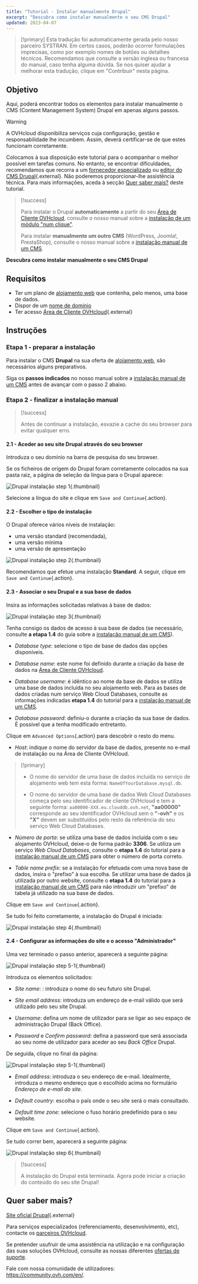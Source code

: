 ```yaml
---
title: "Tutorial - Instalar manualmente Drupal"
excerpt: "Descubra como instalar manualmente o seu CMS Drupal"
updated: 2023-04-07
---
```


> [!primary]
> Esta tradução foi automaticamente gerada pelo nosso parceiro SYSTRAN. Em certos casos, poderão ocorrer formulações imprecisas, como por exemplo nomes de botões ou detalhes técnicos. Recomendamos que consulte a versão inglesa ou francesa do manual, caso tenha alguma dúvida. Se nos quiser ajudar a melhorar esta tradução, clique em "Contribuir" nesta página.
>
  
## Objetivo

Aqui, poderá encontrar todos os elementos para instalar manualmente o CMS (Content Management System) Drupal em apenas alguns passos.

> [!warning]
>
> A OVHcloud disponibiliza serviços cuja configuração, gestão e responsabilidade lhe incumbem. Assim, deverá certificar-se de que estes funcionam corretamente.
> 
> Colocamos à sua disposição este tutorial para o acompanhar o melhor possível em tarefas comuns. No entanto, se encontrar dificuldades, recomendamos que recorra a um [fornecedor especializado](https://partner.ovhcloud.com/pt/directory/) ou [editor do CMS Drupal](https://www.drupal.org/support){.external}. Não poderemos proporcionar-lhe assistência técnica. Para mais informações, aceda à secção [Quer saber mais?](#go-further) deste tutorial.
>

> [!success]
>
> Para instalar o Drupal **automaticamente** a partir do seu [Área de Cliente OVHcloud](https://www.ovh.com/auth/?action=gotomanager&from=https://www.ovh.pt/&ovhSubsidiary=pt), consulte o nosso manual sobre a [instalação de um módulo "num clique"](/pages/web_cloud/web_hosting/cms_install_1_click_modules).
>
> Para instalar **manualmente um outro CMS** (WordPress, Joomla!, PrestaShop), consulte o nosso manual sobre a [instalação manual de um CMS](/pages/web_cloud/web_hosting/cms_manual_installation).
>

**Descubra como instalar manualmente o seu CMS Drupal**
  
## Requisitos

- Ter um plano de [alojamento web](https://www.ovhcloud.com/pt/web-hosting/) que contenha, pelo menos, uma base de dados.
- Dispor de um [nome de domínio](https://www.ovhcloud.com/pt/domains/)
- Ter acesso [Área de Cliente OVHcloud](https://www.ovh.com/auth/?action=gotomanager&from=https://www.ovh.pt/&ovhSubsidiary=pt){.external}
  
## Instruções

### Etapa 1 - preparar a instalação <a name="step1"></a>

Para instalar o CMS **Drupal** na sua oferta de [alojamento web](https://www.ovhcloud.com/pt/web-hosting/), são necessários alguns preparativos.

Siga os **passos indicados** no nosso manual sobre a [instalação manual de um CMS](/pages/web_cloud/web_hosting/cms_manual_installation) antes de avançar com o passo 2 abaixo.

### Etapa 2 - finalizar a instalação manual <a name="step2"></a>

> [!success]
>
> Antes de continuar a instalação, esvazie a cache do seu browser para evitar qualquer erro.
>

#### 2.1 - Aceder ao seu site Drupal através do seu browser

Introduza o seu domínio na barra de pesquisa do seu browser.

Se os ficheiros de origem do Drupal foram corretamente colocados na sua pasta raiz, a página de seleção da língua para o Drupal aparece:

![Drupal instalação step 1](images/Drupal-install-language-1.png){.thumbnail}

Selecione a língua do site e clique em `Save and Continue`{.action}.

#### 2.2 - Escolher o tipo de instalação

O Drupal oferece vários níveis de instalação:

- uma versão standard (recomendada), 
- uma versão mínima
- uma versão de apresentação 

![Drupal instalação step 2](images/Drupal-install-profil-2.png){.thumbnail}

Recomendamos que efetue uma instalação **Standard**. A seguir, clique em `Save and Continue`{.action}.

#### 2.3 - Associar o seu Drupal e a sua base de dados

Insira as informações solicitadas relativas à base de dados:

![Drupal instalação step 3](images/Drupal-install-db-config-3.png){.thumbnail}

Tenha consigo os dados de acesso à sua base de dados (se necessário, consulte **a etapa 1.4** do guia sobre a [instalação manual de um CMS](/pages/web_cloud/web_hosting/cms_manual_installation)).

- *Database type*: selecione o tipo de base de dados das opções disponíveis.

- *Database name*: este nome foi definido durante a criação da base de dados na [Área de Cliente OVHcloud](https://www.ovh.com/auth/?action=gotomanager&from=https://www.ovh.pt/&ovhSubsidiary=pt).

- *Database username*: é idêntico ao nome da base de dados se utiliza uma base de dados incluída no seu alojamento web. Para as bases de dados criadas num serviço Web Cloud Databases, consulte as informações indicadas **etapa 1.4** do tutorial para a [instalação manual de um CMS](/pages/web_cloud/web_hosting/cms_manual_installation).

- *Database password*: definiu-o durante a criação da sua base de dados. É possível que a tenha modificado entretanto.

Clique em `Advanced Options`{.action} para descobrir o resto do menu.

- *Host*: indique o nome do servidor da base de dados, presente no e-mail de instalação ou na Área de Cliente OVHcloud. 

> [!primary]
> 
> - O nome do servidor de uma base de dados incluída no serviço de alojamento web tem esta forma: `NameOfYourDatabase.mysql.db`. 
>
> - O nome do servidor de uma base de dados Web Cloud Databases começa pelo seu identificador de cliente OVHcloud e tem a seguinte forma: `aa00000-XXX.eu.clouddb.ovh.net`, **"aa00000"** corresponde ao seu identificador OVHcloud sem o **"-ovh"** e os **"X"** devem ser substituídos pelo resto da referência do seu serviço Web Cloud Databases.
>

- *Número de porta*: se utiliza uma base de dados incluída com o seu alojamento OVHcloud, deixe-o de forma padrão **3306**. Se utiliza um serviço *Web Cloud Databases*, consulte o **etapa 1.4** do tutorial para a [instalação manual de um CMS](/pages/web_cloud/web_hosting/cms_manual_installation) para obter o número de porta correto.

- *Table name prefix*: se a instalação for efetuada com uma nova base de dados, insira o "prefixo" à sua escolha. Se utilizar uma base de dados já utilizada por outro website, consulte o **etapa 1.4** do tutorial para a [instalação manual de um CMS](/pages/web_cloud/web_hosting/cms_manual_installation) para não introduzir um "prefixo" de tabela já utilizado na sua base de dados.

Clique em `Save and Continue`{.action}.

Se tudo foi feito corretamente, a instalação do Drupal é iniciada:

![Drupal instalação step 4](images/Drupal-install-4.png){.thumbnail}

#### 2.4 - Configurar as informações do site e o acesso "Administrador"

Uma vez terminado o passo anterior, aparecerá a seguinte página:

![Drupal instalação step 5-1](images/Drupal-install-configure-site-5-1.png){.thumbnail}

Introduza os elementos solicitados:

- *Site name*: : introduza o nome do seu futuro site Drupal.

- *Site email address*: introduza um endereço de e-mail válido que será utilizado pelo seu site Drupal.

- *Username*: defina um nome de utilizador para se ligar ao seu espaço de administração Drupal (Back Office).

- *Password* e *Confirm password*: defina a password que será associada ao seu nome de utilizador para aceder ao seu *Back Office* Drupal.

De seguida, clique no final da página:

![Drupal instalação step 5-1](images/Drupal-install-configure-site-5-2.png){.thumbnail}

- *Email address*: introduza o seu endereço de e-mail. Idealmente, introduza o mesmo endereço que o escolhido acima no formulário *Endereço de e-mail do site*.

- *Default country*: escolha o país onde o seu site será o mais consultado.

- *Default time zone*: selecione o fuso horário predefinido para o seu website.

Clique em `Save and Continue`{.action}.

Se tudo correr bem, aparecerá a seguinte página:

![Drupal instalação step 6](images/Drupal-install-ending-6.png){.thumbnail}

> [!success]
>
> A instalação do Drupal está terminada. Agora pode iniciar a criação do conteúdo do seu site Drupal!
>
  
## Quer saber mais? <a name="go-further"></a>

[Site oficial Drupal](https://www.drupal.org/){.external}
 
Para serviços especializados (referenciamento, desenvolvimento, etc), contacte os [parceiros OVHcloud](https://partner.ovhcloud.com/pt/directory/).
 
Se pretender usufruir de uma assistência na utilização e na configuração das suas soluções OVHcloud, consulte as nossas diferentes [ofertas de suporte](https://www.ovhcloud.com/pt/support-levels/).
 
Fale com nossa comunidade de utilizadores: <https://community.ovh.com/en/>.